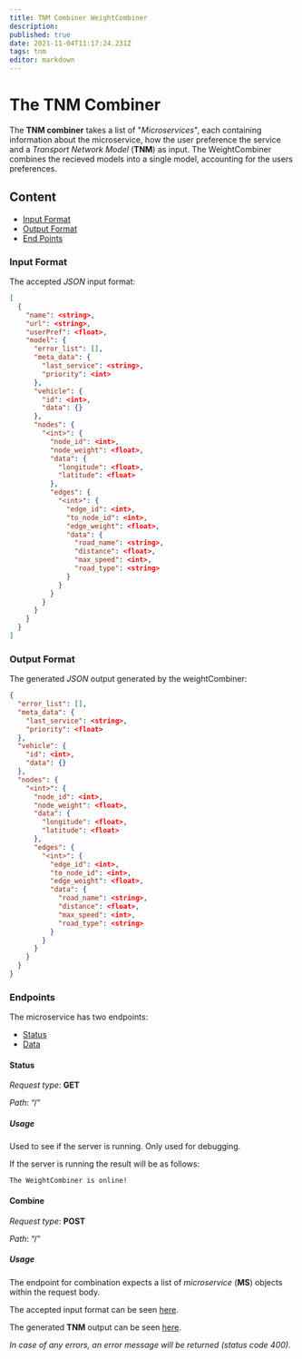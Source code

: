 ```yaml
---
title: TNM Combiner WeightCombiner
description: 
published: true
date: 2021-11-04T11:17:24.231Z
tags: tnm
editor: markdown
---
```


# The TNM Combiner
The **TNM combiner** takes a list of "_Microservices_", each containing information about the microservice, how the user preference the service and a _Transport Network Model_ (**TNM**) as input. The WeightCombiner combines the recieved models into a single model, accounting for the users preferences. 

## Content 
- [Input Format](#input-format)
- [Output Format](#output-format)
- [End Points](#endpoints)


### Input Format
The accepted _JSON_ input format:

```json
[
  {
    "name": <string>,
    "url": <string>,
    "userPref": <float>,
    "model": {
      "error_list": [],
      "meta_data": {
        "last_service": <string>,
        "priority": <int>
      },
      "vehicle": {
        "id": <int>,
        "data": {}
      },
      "nodes": {
        "<int>": {
          "node_id": <int>,
          "node_weight": <float>,
          "data": {
            "longitude": <float>,
            "latitude": <float>
          },
          "edges": {
            "<int>": {
              "edge_id": <int>,
              "to_node_id": <int>,
              "edge_weight": <float>,
              "data": {
                "road_name": <string>,
                "distance": <float>,
                "max_speed": <int>,
                "road_type": <string>
              }
            }
          }
        }
      }
    }
  }
]
```
### Output Format
The generated _JSON_ output generated by the weightCombiner:
```json
{
  "error_list": [],
  "meta_data": {
    "last_service": <string>,
    "priority": <float>
  },
  "vehicle": {
    "id": <int>,
    "data": {}
  },
  "nodes": {
    "<int>": {
      "node_id": <int>,
      "node_weight": <float>,
      "data": {
        "longitude": <float>,
        "latitude": <float>
      },
      "edges": {
        "<int>": {
          "edge_id": <int>,
          "to_node_id": <int>,
          "edge_weight": <float>,
          "data": {
            "road_name": <string>,
            "distance": <float>,
            "max_speed": <int>,
            "road_type": <string>
          }
        }
      }
    } 
  }
}
```


### Endpoints
The microservice has two endpoints:
- [Status](#Status)
- [Data](#Combine)

#### Status
_Request type_:  **GET**

_Path_: “/”

##### Usage
Used to see if the server is running. Only used for debugging. 

If the server is running the result will be as follows:
```
The WeightCombiner is online!
```

#### Combine
_Request type_:  **POST**

_Path_: “/”

##### Usage
The endpoint for combination expects a list of *microservice* (**MS**) objects within the request body. 

The accepted input format can be seen [here](#input-format).

The generated **TNM** output can be seen [here](#output-format).

 _In case of any errors, an error message will be returned (status code 400)._
